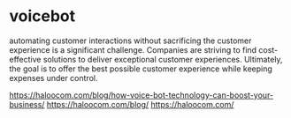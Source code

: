 # voicebot
automating customer interactions without sacrificing the customer experience is a significant challenge. Companies are striving to find cost-effective solutions to deliver exceptional customer experiences. Ultimately, the goal is to offer the best possible customer experience while keeping expenses under control.

https://haloocom.com/blog/how-voice-bot-technology-can-boost-your-business/
https://haloocom.com/blog/
https://haloocom.com/
